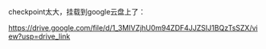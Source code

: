 checkpoint太大，挂载到google云盘上了：

https://drive.google.com/file/d/1_3MIVZjhU0m94ZDF4JJZSIJ1BQzTsSZX/view?usp=drive_link